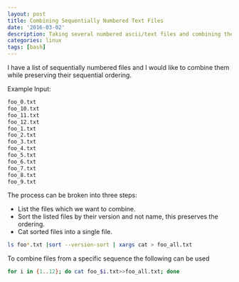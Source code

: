 ```yaml
---
layout: post
title: Combining Sequentially Numbered Text Files
date: '2016-03-02'
description: Taking several numbered ascii/text files and combining them
categories: linux
tags: [bash]
---
```


I have a list of sequentially numbered files and I would like to combine them while preserving their sequential ordering. 

Example Input:

~~~bash
foo_0.txt
foo_10.txt
foo_11.txt
foo_12.txt
foo_1.txt
foo_2.txt
foo_3.txt
foo_4.txt
foo_5.txt
foo_6.txt
foo_7.txt
foo_8.txt
foo_9.txt
~~~

The process can be broken into three steps:

* List the files which we want to combine.
* Sort the listed files by their version and not name, this preserves the ordering.
* Cat sorted files into a single file.

~~~bash
ls foo*.txt |sort --version-sort | xargs cat > foo_all.txt
~~~

To combine files from a specific sequence the following can be used

~~~bash
for i in {1..12}; do cat foo_$i.txt>>foo_all.txt; done
~~~